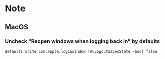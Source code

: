 # Note

## MacOS
### Uncheck "Reopen windows when logging back in" by defaults
```
defaults write com.apple.loginwindow TALLogoutSavesState -bool false
```
